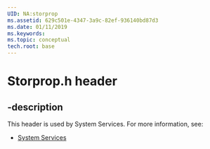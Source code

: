 ```yaml
---
UID: NA:storprop
ms.assetid: 629c501e-4347-3a9c-82ef-936140bd87d3
ms.date: 01/11/2019
ms.keywords: 
ms.topic: conceptual
tech.root: base
---
```


# Storprop.h header


## -description


This header is used by System Services. For more information, see:

- [System Services](../_base/index.md)


